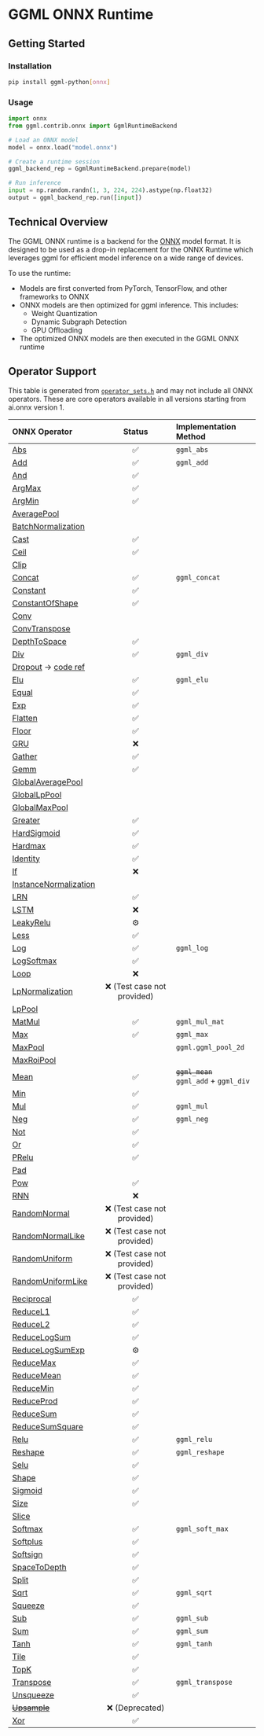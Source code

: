 # GGML ONNX Runtime

## Getting Started

### Installation

```bash
pip install ggml-python[onnx]
```

### Usage

```python
import onnx
from ggml.contrib.onnx import GgmlRuntimeBackend

# Load an ONNX model
model = onnx.load("model.onnx")

# Create a runtime session
ggml_backend_rep = GgmlRuntimeBackend.prepare(model)

# Run inference
input = np.random.randn(1, 3, 224, 224).astype(np.float32)
output = ggml_backend_rep.run([input])
```

## Technical Overview

The GGML ONNX runtime is a backend for the [ONNX](https://onnx.ai/) model format. It is designed to be used as a drop-in replacement for the ONNX Runtime which leverages ggml for efficient model inference on a wide range of devices.

To use the runtime:

- Models are first converted from PyTorch, TensorFlow, and other frameworks to ONNX
- ONNX models are then optimized for ggml inference. This includes:
    - Weight Quantization
    - Dynamic Subgraph Detection
    - GPU Offloading
- The optimized ONNX models are then executed in the GGML ONNX runtime


## Operator Support

This table is generated from [`operator_sets.h`](https://github.com/onnx/onnx/blob/main/onnx/defs/operator_sets.h) and may not include all ONNX operators. These are core operators available in all versions starting from ai.onnx version 1.

| ONNX Operator | Status | Implementation Method |
|:--------------------------------------------------------------------------------------------------|:------------------:|:----------------|
| [Abs](https://github.com/onnx/onnx/blob/main/docs/Operators.md#Abs)                               | :white_check_mark: | `ggml_abs`       |
| [Add](https://github.com/onnx/onnx/blob/main/docs/Operators.md#Add)                               | :white_check_mark: | `ggml_add`       |
| [And](https://github.com/onnx/onnx/blob/main/docs/Operators.md#And)                               | :white_check_mark: |                  |
| [ArgMax](https://github.com/onnx/onnx/blob/main/docs/Operators.md#ArgMax)                         | :white_check_mark: |                  |
| [ArgMin](https://github.com/onnx/onnx/blob/main/docs/Operators.md#ArgMin)                         | :white_check_mark: |                  |
| [AveragePool](https://github.com/onnx/onnx/blob/main/docs/Operators.md#AveragePool)               |                    |                  |
| [BatchNormalization](https://github.com/onnx/onnx/blob/main/docs/Operators.md#BatchNormalization) |                    |                  |
| [Cast](https://github.com/onnx/onnx/blob/main/docs/Operators.md#Cast)                             | :white_check_mark: |                  |
| [Ceil](https://github.com/onnx/onnx/blob/main/docs/Operators.md#Ceil)                             | :white_check_mark: |                  |
| [Clip](https://github.com/onnx/onnx/blob/main/docs/Operators.md#Clip)                             |                    |                  |
| [Concat](https://github.com/onnx/onnx/blob/main/docs/Operators.md#Concat)                         | :white_check_mark: | `ggml_concat`    |
| [Constant](https://github.com/onnx/onnx/blob/main/docs/Operators.md#Constant)                     | :white_check_mark: |                  |
| [ConstantOfShape](https://github.com/onnx/onnx/blob/main/docs/Operators.md#ConstantOfShape)       | :white_check_mark: |                  |
| [Conv](https://github.com/onnx/onnx/blob/main/docs/Operators.md#Conv)                             |                    |                  |
| [ConvTranspose](https://github.com/onnx/onnx/blob/main/docs/Operators.md#ConvTranspose)           |                    |                  |
| [DepthToSpace](https://github.com/onnx/onnx/blob/main/docs/Operators.md#DepthToSpace)             | :white_check_mark: |                  |
| [Div](https://github.com/onnx/onnx/blob/main/docs/Operators.md#Div)                               | :white_check_mark: | `ggml_div`       |
| [Dropout](https://github.com/onnx/onnx/blob/main/docs/Operators.md#Dropout) -> [code ref](https://github.com/onnx/onnx/blob/main/onnx/backend/test/case/node/dropout.py)                      |                    |                  |
| [Elu](https://github.com/onnx/onnx/blob/main/docs/Operators.md#Elu)                               | :white_check_mark: | `ggml_elu`       |
| [Equal](https://github.com/onnx/onnx/blob/main/docs/Operators.md#Equal)                           | :white_check_mark: |                  |
| [Exp](https://github.com/onnx/onnx/blob/main/docs/Operators.md#Exp)                               | :white_check_mark: |                  |
| [Flatten](https://github.com/onnx/onnx/blob/main/docs/Operators.md#Flatten)                       | :white_check_mark: |                  |
| [Floor](https://github.com/onnx/onnx/blob/main/docs/Operators.md#Floor)                           | :white_check_mark: |                  |
| [GRU](https://github.com/onnx/onnx/blob/main/docs/Operators.md#GRU)                               |       :x:          |                  |
| [Gather](https://github.com/onnx/onnx/blob/main/docs/Operators.md#Gather)                         | :white_check_mark: |                  |
| [Gemm](https://github.com/onnx/onnx/blob/main/docs/Operators.md#Gemm)                             | :white_check_mark: |                  |
| [GlobalAveragePool](https://github.com/onnx/onnx/blob/main/docs/Operators.md#GlobalAveragePool)   |                    |                  |
| [GlobalLpPool](https://github.com/onnx/onnx/blob/main/docs/Operators.md#GlobalLpPool)             |                    |                  |
| [GlobalMaxPool](https://github.com/onnx/onnx/blob/main/docs/Operators.md#GlobalMaxPool)           |                    |                  |
| [Greater](https://github.com/onnx/onnx/blob/main/docs/Operators.md#Greater)                       | :white_check_mark: |                  |
| [HardSigmoid](https://github.com/onnx/onnx/blob/main/docs/Operators.md#HardSigmoid)               | :white_check_mark: |                  |
| [Hardmax](https://github.com/onnx/onnx/blob/main/docs/Operators.md#Hardmax)                       | :white_check_mark: |                  |
| [Identity](https://github.com/onnx/onnx/blob/main/docs/Operators.md#Identity)                     | :white_check_mark: |                  |
| [If](https://github.com/onnx/onnx/blob/main/docs/Operators.md#If)                                 |       :x:          |                  |
| [InstanceNormalization](https://github.com/onnx/onnx/blob/main/docs/Operators.md#InstanceNormalization)|               |                  |
| [LRN](https://github.com/onnx/onnx/blob/main/docs/Operators.md#LRN)                               | :white_check_mark: |                  |
| [LSTM](https://github.com/onnx/onnx/blob/main/docs/Operators.md#LSTM)                             |       :x:          |                  |
| [LeakyRelu](https://github.com/onnx/onnx/blob/main/docs/Operators.md#LeakyRelu)                   |         ⚙️          |                  |
| [Less](https://github.com/onnx/onnx/blob/main/docs/Operators.md#Less)                             | :white_check_mark: |                  |
| [Log](https://github.com/onnx/onnx/blob/main/docs/Operators.md#Log)                               | :white_check_mark: | `ggml_log`       |
| [LogSoftmax](https://github.com/onnx/onnx/blob/main/docs/Operators.md#LogSoftmax)                 | :white_check_mark: |                  |
| [Loop](https://github.com/onnx/onnx/blob/main/docs/Operators.md#Loop)                             |       :x:          |                  |
| [LpNormalization](https://github.com/onnx/onnx/blob/main/docs/Operators.md#LpNormalization)       |:x: (Test case not provided)|                  |
| [LpPool](https://github.com/onnx/onnx/blob/main/docs/Operators.md#LpPool)                         |                    |                  |
| [MatMul](https://github.com/onnx/onnx/blob/main/docs/Operators.md#MatMul)                         | :white_check_mark: | `ggml_mul_mat`   |
| [Max](https://github.com/onnx/onnx/blob/main/docs/Operators.md#Max)                               | :white_check_mark: | `ggml_max`       |
| [MaxPool](https://github.com/onnx/onnx/blob/main/docs/Operators.md#MaxPool)                       |                    |`ggml.ggml_pool_2d`|
| [MaxRoiPool](https://github.com/onnx/onnx/blob/main/docs/Operators.md#MaxRoiPool)                 |                    |                  |
| [Mean](https://github.com/onnx/onnx/blob/main/docs/Operators.md#Mean)                             | :white_check_mark: |~~`ggml_mean`~~<br />`ggml_add` + `ggml_div`|
| [Min](https://github.com/onnx/onnx/blob/main/docs/Operators.md#Min)                               | :white_check_mark: |                  |
| [Mul](https://github.com/onnx/onnx/blob/main/docs/Operators.md#Mul)                               | :white_check_mark: | `ggml_mul`       |
| [Neg](https://github.com/onnx/onnx/blob/main/docs/Operators.md#Neg)                               | :white_check_mark: | `ggml_neg`       |
| [Not](https://github.com/onnx/onnx/blob/main/docs/Operators.md#Not)                               | :white_check_mark: |                  |
| [Or](https://github.com/onnx/onnx/blob/main/docs/Operators.md#Or)                                 | :white_check_mark: |                  |
| [PRelu](https://github.com/onnx/onnx/blob/main/docs/Operators.md#PRelu)                           | :white_check_mark: |                  |
| [Pad](https://github.com/onnx/onnx/blob/main/docs/Operators.md#Pad)                               |                    |                  |
| [Pow](https://github.com/onnx/onnx/blob/main/docs/Operators.md#Pow)                               | :white_check_mark: |                  |
| [RNN](https://github.com/onnx/onnx/blob/main/docs/Operators.md#RNN)                               |       :x:          |                  |
| [RandomNormal](https://github.com/onnx/onnx/blob/main/docs/Operators.md#RandomNormal)             |:x: (Test case not provided)|                  |
| [RandomNormalLike](https://github.com/onnx/onnx/blob/main/docs/Operators.md#RandomNormalLike)     |:x: (Test case not provided)|                  |
| [RandomUniform](https://github.com/onnx/onnx/blob/main/docs/Operators.md#RandomUniform)           |:x: (Test case not provided)|                  |
| [RandomUniformLike](https://github.com/onnx/onnx/blob/main/docs/Operators.md#RandomUniformLike)   |:x: (Test case not provided)|                  |
| [Reciprocal](https://github.com/onnx/onnx/blob/main/docs/Operators.md#Reciprocal)                 | :white_check_mark: |                  |
| [ReduceL1](https://github.com/onnx/onnx/blob/main/docs/Operators.md#ReduceL1)                     | :white_check_mark: |                  |
| [ReduceL2](https://github.com/onnx/onnx/blob/main/docs/Operators.md#ReduceL2)                     | :white_check_mark: |                  |
| [ReduceLogSum](https://github.com/onnx/onnx/blob/main/docs/Operators.md#ReduceLogSum)             | :white_check_mark: |                  |
| [ReduceLogSumExp](https://github.com/onnx/onnx/blob/main/docs/Operators.md#ReduceLogSumExp)       |        ⚙️           |                  |
| [ReduceMax](https://github.com/onnx/onnx/blob/main/docs/Operators.md#ReduceMax)                   | :white_check_mark: |                  |
| [ReduceMean](https://github.com/onnx/onnx/blob/main/docs/Operators.md#ReduceMean)                 | :white_check_mark: |                  |
| [ReduceMin](https://github.com/onnx/onnx/blob/main/docs/Operators.md#ReduceMin)                   | :white_check_mark: |                  |
| [ReduceProd](https://github.com/onnx/onnx/blob/main/docs/Operators.md#ReduceProd)                 | :white_check_mark: |                  |
| [ReduceSum](https://github.com/onnx/onnx/blob/main/docs/Operators.md#ReduceSum)                   | :white_check_mark: |                  |
| [ReduceSumSquare](https://github.com/onnx/onnx/blob/main/docs/Operators.md#ReduceSumSquare)       | :white_check_mark: |                  |
| [Relu](https://github.com/onnx/onnx/blob/main/docs/Operators.md#Relu)                             | :white_check_mark: | `ggml_relu`      |
| [Reshape](https://github.com/onnx/onnx/blob/main/docs/Operators.md#Reshape)                       | :white_check_mark: | `ggml_reshape`   |
| [Selu](https://github.com/onnx/onnx/blob/main/docs/Operators.md#Selu)                             | :white_check_mark: |                  |
| [Shape](https://github.com/onnx/onnx/blob/main/docs/Operators.md#Shape)                           | :white_check_mark: |                  |
| [Sigmoid](https://github.com/onnx/onnx/blob/main/docs/Operators.md#Sigmoid)                       | :white_check_mark: |                  |
| [Size](https://github.com/onnx/onnx/blob/main/docs/Operators.md#Size)                             | :white_check_mark: |                  |
| [Slice](https://github.com/onnx/onnx/blob/main/docs/Operators.md#Slice)                           |                    |                  |
| [Softmax](https://github.com/onnx/onnx/blob/main/docs/Operators.md#Softmax)                       | :white_check_mark: | `ggml_soft_max`  |
| [Softplus](https://github.com/onnx/onnx/blob/main/docs/Operators.md#Softplus)                     | :white_check_mark: |                  |
| [Softsign](https://github.com/onnx/onnx/blob/main/docs/Operators.md#Softsign)                     | :white_check_mark: |                  |
| [SpaceToDepth](https://github.com/onnx/onnx/blob/main/docs/Operators.md#SpaceToDepth)             | :white_check_mark: |                  |
| [Split](https://github.com/onnx/onnx/blob/main/docs/Operators.md#Split)                           | :white_check_mark: |                  |
| [Sqrt](https://github.com/onnx/onnx/blob/main/docs/Operators.md#Sqrt)                             | :white_check_mark: | `ggml_sqrt`      |
| [Squeeze](https://github.com/onnx/onnx/blob/main/docs/Operators.md#Squeeze)                       | :white_check_mark: |                  |
| [Sub](https://github.com/onnx/onnx/blob/main/docs/Operators.md#Sub)                               | :white_check_mark: | `ggml_sub`       |
| [Sum](https://github.com/onnx/onnx/blob/main/docs/Operators.md#Sum)                               | :white_check_mark: | `ggml_sum`       |
| [Tanh](https://github.com/onnx/onnx/blob/main/docs/Operators.md#Tanh)                             | :white_check_mark: | `ggml_tanh`      |
| [Tile](https://github.com/onnx/onnx/blob/main/docs/Operators.md#Tile)                             | :white_check_mark: |                  |
| [TopK](https://github.com/onnx/onnx/blob/main/docs/Operators.md#TopK)                             | :white_check_mark: |                  |
| [Transpose](https://github.com/onnx/onnx/blob/main/docs/Operators.md#Transpose)                   | :white_check_mark: | `ggml_transpose` |
| [Unsqueeze](https://github.com/onnx/onnx/blob/main/docs/Operators.md#Unsqueeze)                   | :white_check_mark: |                  |
| ~~[Upsample](https://github.com/onnx/onnx/blob/main/docs/Operators.md#Upsample)~~                 |  :x: (Deprecated)  |                  |
| [Xor](https://github.com/onnx/onnx/blob/main/docs/Operators.md#Xor)                               | :white_check_mark: |                  |
